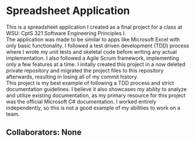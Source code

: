 # Spreadsheet Application<br>
This is a spreadsheet application I created as a final project for a class at WSU: CptS 321 Software Engineering Principles I. <br>
The application was made to be similar to apps like Microsoft Excel with only basic functionality. I followed a test driven development (TDD) process where I wrote my unit tests and skeletal code before writing any actual implementation. I also followed a Agile Scrum framework, implementing only a few features at a time. I initally created this project in a now deleted private repository and migrated the project files to this repository afterwards, resulting in losing all of my commit history.<br>
This project is my best example of following a TDD process and strict documentation guidelines. I believe it also showcases my ability to analyze and utilize existing documentation, as my primary resource for this project was the official Microsoft C# documentation. I worked entirely independently, so this is not a good example of my abilities to work on a team.
## Collaborators: None
